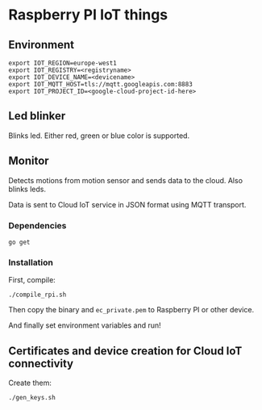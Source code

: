 # Raspberry PI IoT things

## Environment
```
export IOT_REGION=europe-west1
export IOT_REGISTRY=<registryname>
export IOT_DEVICE_NAME=<devicename>
export IOT_MQTT_HOST=tls://mqtt.googleapis.com:8883
export IOT_PROJECT_ID=<google-cloud-project-id-here>
```
## Led blinker

Blinks led. Either red, green or blue color is supported.

## Monitor

Detects motions from motion sensor and sends data to the cloud. Also blinks leds.

Data is sent to Cloud IoT service in JSON format using MQTT transport.

### Dependencies
```
go get
```

### Installation

First, compile:
```
./compile_rpi.sh
```

Then copy the binary and `ec_private.pem` to Raspberry PI or other device.

And finally set environment variables and run!


## Certificates and device creation for Cloud IoT connectivity

Create them:
```
./gen_keys.sh
```